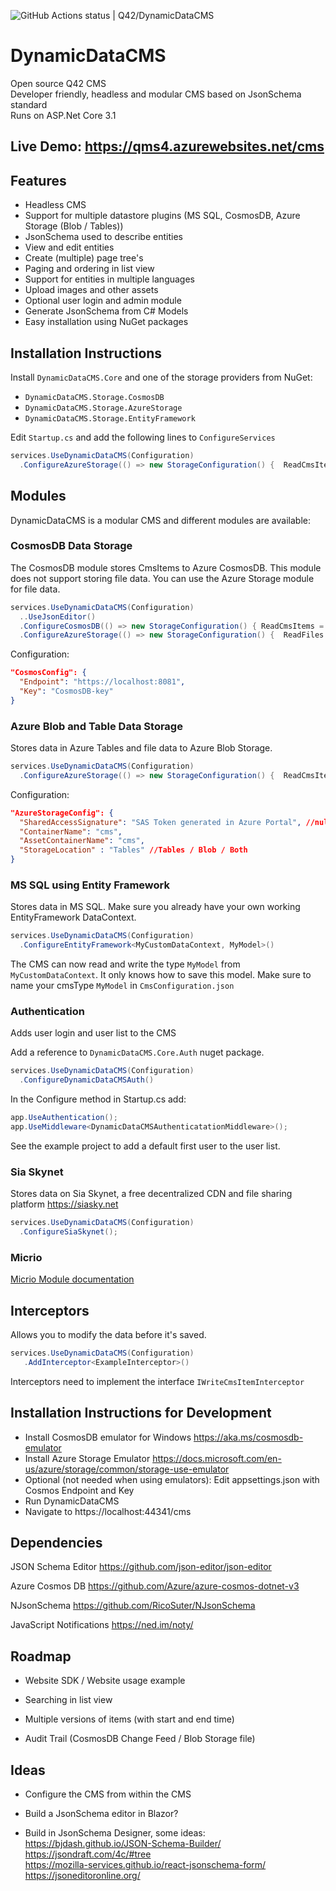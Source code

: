 ![GitHub Actions status | Q42/DynamicDataCMS](https://github.com/Q42/DynamicDataCMS/workflows/ASP.NET%20Core%20CI/badge.svg)
# DynamicDataCMS
Open source Q42 CMS  
Developer friendly, headless and modular CMS based on JsonSchema standard  
Runs on ASP.Net Core 3.1

## Live Demo: https://qms4.azurewebsites.net/cms

## Features
- Headless CMS
- Support for multiple datastore plugins (MS SQL, CosmosDB, Azure Storage (Blob / Tables))
- JsonSchema used to describe entities
- View and edit entities
- Create (multiple) page tree's
- Paging and ordering in list view
- Support for entities in multiple languages
- Upload images and other assets
- Optional user login and admin module
- Generate JsonSchema from C# Models
- Easy installation using NuGet packages

## Installation Instructions
Install `DynamicDataCMS.Core` and one of the storage providers from NuGet:
- `DynamicDataCMS.Storage.CosmosDB`
- `DynamicDataCMS.Storage.AzureStorage` 
- `DynamicDataCMS.Storage.EntityFramework`

Edit `Startup.cs` and add the following lines to `ConfigureServices`   

```cs
services.UseDynamicDataCMS(Configuration)
  .ConfigureAzureStorage(() => new StorageConfiguration() {  ReadCmsItems = true, ReadFiles = true });
```
## Modules
DynamicDataCMS is a modular CMS and different modules are available:

### CosmosDB Data Storage
The CosmosDB module stores CmsItems to Azure CosmosDB. This module does not support storing file data. You can use the Azure Storage module for file data.
```cs
services.UseDynamicDataCMS(Configuration)
  ..UseJsonEditor()
  .ConfigureCosmosDB(() => new StorageConfiguration() { ReadCmsItems = true })
  .ConfigureAzureStorage(() => new StorageConfiguration() {  ReadFiles = true }); //Optional if you need file storage.
```

Configuration:
```json
"CosmosConfig": {
  "Endpoint": "https://localhost:8081",
  "Key": "CosmosDB-key"
}
```

### Azure Blob and Table Data Storage
Stores data in Azure Tables and file data to Azure Blob Storage.

```cs
services.UseDynamicDataCMS(Configuration)
  .ConfigureAzureStorage(() => new StorageConfiguration() {  ReadCmsItems = true, ReadFiles = true });
```

Configuration:
```json
"AzureStorageConfig": {
  "SharedAccessSignature": "SAS Token generated in Azure Portal", //null to use development storage
  "ContainerName": "cms",
  "AssetContainerName": "cms",
  "StorageLocation" : "Tables" //Tables / Blob / Both
}
```

### MS SQL using Entity Framework
Stores data in MS SQL. Make sure you already have your own working EntityFramework DataContext.

```cs
services.UseDynamicDataCMS(Configuration)
  .ConfigureEntityFramework<MyCustomDataContext, MyModel>()
```

The CMS can now read and write the type `MyModel` from `MyCustomDataContext`. It only knows how to save this model. Make sure to name your cmsType `MyModel` in `CmsConfiguration.json`


### Authentication
Adds user login and user list to the CMS

Add a reference to `DynamicDataCMS.Core.Auth` nuget package.
```cs
services.UseDynamicDataCMS(Configuration)
  .ConfigureDynamicDataCMSAuth()
```

In the Configure method in Startup.cs add:
```cs
app.UseAuthentication();
app.UseMiddleware<DynamicDataCMSAuthenticatationMiddleware>();
```

See the example project to add a default first user to the user list.

### Sia Skynet
Stores data on Sia Skynet, a free decentralized CDN and file sharing platform
https://siasky.net

```cs
services.UseDynamicDataCMS(Configuration)
  .ConfigureSiaSkynet();
```

### Micrio
[Micrio Module documentation](src/DynamicDataCMS.Module.Micrio)

## Interceptors
Allows you to modify the data before it's saved.
```cs
services.UseDynamicDataCMS(Configuration)
   .AddInterceptor<ExampleInterceptor>()
```

Interceptors need to implement the interface `IWriteCmsItemInterceptor`

## Installation Instructions for Development
- Install CosmosDB emulator for Windows https://aka.ms/cosmosdb-emulator
- Install Azure Storage Emulator https://docs.microsoft.com/en-us/azure/storage/common/storage-use-emulator
- Optional (not needed when using emulators): Edit appsettings.json with Cosmos Endpoint and Key
- Run DynamicDataCMS
- Navigate to https://localhost:44341/cms

## Dependencies
JSON Schema Editor
https://github.com/json-editor/json-editor

Azure Cosmos DB
https://github.com/Azure/azure-cosmos-dotnet-v3

NJsonSchema
https://github.com/RicoSuter/NJsonSchema

JavaScript Notifications
https://ned.im/noty/


## Roadmap
- Website SDK / Website usage example

- Searching in list view

- Multiple versions of items (with start and end time)

- Audit Trail (CosmosDB Change Feed / Blob Storage file)

## Ideas

- Configure the CMS from within the CMS

- Build a JsonSchema editor in Blazor?

- Build in JsonSchema Designer, some ideas:  
https://bjdash.github.io/JSON-Schema-Builder/  
https://jsondraft.com/4c/#tree  
https://mozilla-services.github.io/react-jsonschema-form/  
https://jsoneditoronline.org/  
